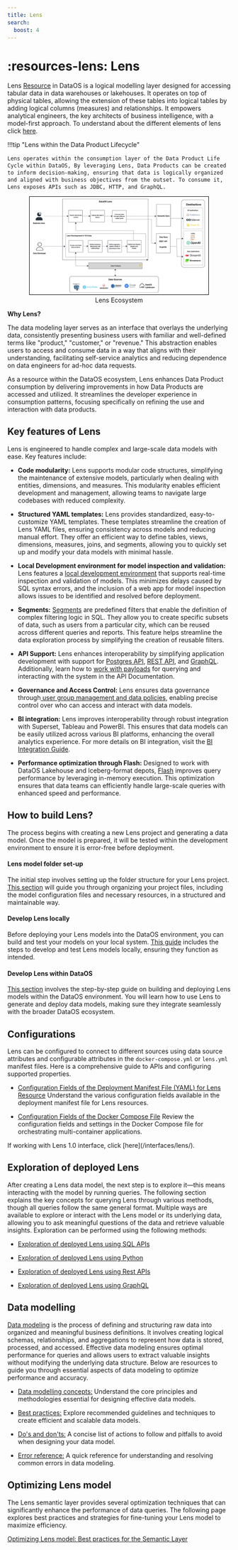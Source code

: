 ```yaml
---
title: Lens
search:
  boost: 4
---
```


# :resources-lens: Lens


Lens [Resource](/resources/) in DataOS is a logical modelling layer designed for accessing tabular data in data warehouses or lakehouses. It operates on top of physical tables, allowing the extension of these tables into logical tables by adding logical columns (measures) and relationships. It  empowers analytical engineers, the key architects of business intelligence, with a model-first approach.  To understand about the different elements of lens click [here](/resources/lens/concepts/). 


!!!tip "Lens within the Data Product Lifecycle"

    Lens operates within the consumption layer of the Data Product Life Cycle within DataOS, By leveraging Lens, Data Products can be created to inform decision-making, ensuring that data is logically organized and aligned with business objectives from the outset. To consume it, Lens exposes APIs such as JDBC, HTTP, and GraphQL.



<div style="text-align: center;">
    <img src="/resources/lens/lens_diagram.jpg" alt="Untitled(5)" style="max-width: 80%; height: auto; border: 1px solid #000;">
   <figcaption>Lens Ecosystem<figcaption>
</div>



**Why Lens?**

The data modeling layer serves as an interface that overlays the underlying data, consistently presenting business users with familiar and well-defined terms like "product," "customer," or "revenue." This abstraction enables users to access and consume data in a way that aligns with their understanding, facilitating self-service analytics and reducing dependence on data engineers for ad-hoc data requests. 

As a resource within the DataOS ecosystem, Lens enhances Data Product consumption by delivering improvements in how Data Products are accessed and utilized. It streamlines the developer experience in consumption patterns, focusing specifically on refining the use and interaction with data products.

## Key features of Lens 

Lens  is engineered to handle complex and large-scale data models with ease. Key features include:

- **Code modularity:** Lens supports modular code structures, simplifying the maintenance of extensive models, particularly when dealing with entities, dimensions, and measures. This modularity enables efficient development and management, allowing teams to navigate large codebases with reduced complexity.

- **Structured YAML templates:** Lens provides standardized, easy-to-customize YAML templates. These templates streamline the creation of Lens YAML files, ensuring consistency across models and reducing manual effort. They offer an efficient way to define tables, views, dimensions, measures, joins, and segments, allowing you to quickly set up and modify your data models with minimal hassle.

- **Local Development environment for model inspection and validation:** Lens features a [local development environment](/resources/lens/optimizing_lens_testing_in_local_development/) that supports real-time inspection and validation of models. This minimizes delays caused by SQL syntax errors, and the inclusion of a web app for model inspection allows issues to be identified and resolved before deployment.

- **Segments:** [Segments](/resources/lens/working_with_segments/) are predefined filters that enable the definition of complex filtering logic in SQL. They allow you to create specific subsets of data, such as users from a particular city, which can be reused across different queries and reports. This feature helps streamline the data exploration process by simplifying the creation of reusable filters.

- **API Support:** Lens enhances interoperability by simplifying application development with support for [Postgres API](/resources/lens/exploration_of_deployed_lens_using_sql_apis/), [REST API](/resources/lens/exploration_of_deployed_lens_using_rest_apis/), and [GraphQL](/resources/lens/exploration_of_deployed_lens_using_graphql/). Additionally, learn how to [work with payloads](/resources/lens/working_with_payload/) for querying and interacting with the system in the API Documentation.

- **Governance and Access Control:** Lens ensures data governance through[ user group management and data policies](/resources/lens/working_with_user_groups_and_data_policies/), enabling precise control over who can access and interact with data models. 

- **BI integration:** Lens improves interoperability through robust integration with Superset, Tableau and PowerBI. This ensures that data models can be easily utilized across various BI platforms, enhancing the overall analytics experience. For more details on BI integration, visit the [BI Integration Guide](/resources/lens/bi_integration/).


- **Performance optimization through Flash:** Designed to work with DataOS Lakehouse and Iceberg-format depots, [Flash](/resources/stacks/flash/) improves query performance by leveraging in-memory execution. This optimization ensures that data teams can efficiently handle large-scale queries with enhanced speed and performance.

## How to build Lens?

The process begins with creating a new Lens project and generating a data model. Once the model is prepared, it will be tested within the development environment to ensure it is error-free before deployment. 

#### **Lens model folder set-up**

The initial step involves setting up the folder structure for your Lens project. [This section](/resources/lens/lens_model_folder_setup/) will guide you through organizing your project files, including the model configuration files and necessary resources, in a structured and maintainable way.

#### **Develop Lens locally**

Before deploying your Lens models into the DataOS environment, you can build and test your models on your local system. [This guide](/resources/lens/optimizing_lens_testing_in_local_development/) includes the steps to develop and test Lens models locally, ensuring they function as intended.

#### **Develop Lens within DataOS**

[This section](/resources/lens/lens_deployment/) involves the step-by-step guide on building and deploying Lens models within the DataOS environment. You will learn how to use Lens to generate and deploy data models, making sure they integrate seamlessly with the broader DataOS ecosystem.

## Configurations

Lens can be configured to connect to different sources using data source attributes and configurable attributes in the `docker-compose.yml` or `lens.yml` manifest files. Here is a comprehensive guide to APIs and configuring supported properties.

- [Configuration Fields of the Deployment Manifest File (YAML) for Lens Resource](/resources/lens/lens_manifest_attributes/)
    Understand the various configuration fields available in the deployment manifest file for Lens resources.

- [Configuration Fields of the Docker Compose File](/resources/lens/docker_compose_manifest_attributes/)
    Review the configuration fields and settings in the Docker Compose file for orchestrating multi-container applications.


<aside class="callout">
If working with Lens 1.0 interface, click [here](/interfaces/lens/).
</aside>

<!-- - [Supported Data Sources](/resources/lens/data_sources/)
    Explore the list of data sources that are supported by our system. -->

<!-- - [BI Integration](/resources/lens/bi_integration/)
    Learn how to connect and integrate visualization tools with our system for effective data representation. -->

<!-- - [Working with Payload](/resources/lens/working_with_payload/)
    Learn how to work with payloads for querying and interacting with the system. -->

<!-- - [Working with User Groups and Data Policies](/resources/lens/working_with_user_groups_and_data_policies/)    
    Learn how to configure user groups and enforce data policies for secure and organized access to data resources. -->

<!-- - [Supported Parameters for Table & Views](/resources/lens/supported_parameters_for_tables_and_views/)
    Discover the parameters you can use for configuring tables and views in the system.
 -->

<!-- - [Supported Data Quality Checks](/resources/lens/supported_data_quality_checks/)
    Find information on the data quality checks supported by our system to ensure data accuracy and integrity. -->



## Exploration of deployed Lens

After creating a Lens data model, the next step is to explore it—this means interacting with the model by running queries. The following section explains the key concepts for querying Lens through various methods, though all queries follow the same general format. Multiple ways are available to explore or interact with the Lens model or its underlying data, allowing you to ask meaningful questions of the data and retrieve valuable insights. Exploration can be performed using the following methods:

- [Exploration of deployed Lens using SQL APIs](/resources/lens/exploration_of_deployed_lens_using_sql_apis/)

- [Exploration of deployed Lens using Python](/resources/lens/exploration_of_deployed_lens_using_python/)

- [Exploration of deployed Lens using Rest APIs](/resources/lens/exploration_of_deployed_lens_using_rest_apis/)

- [Exploration of deployed Lens using GraphQL](/resources/lens/exploration_of_deployed_lens_using_graphql/)


## Data modelling

[Data modeling](/resources/lens/overview/) is the process of defining and structuring raw data into organized and meaningful business definitions. It involves creating logical schemas, relationships, and aggregations to represent how data is stored, processed, and accessed. Effective data modeling ensures optimal performance for queries and allows users to extract valuable insights without modifying the underlying data structure. Below are resources to guide you through essential aspects of data modeling to optimize performance and accuracy.

  - [Data modelling concepts:](/resources/lens/concepts/)
    Understand the core principles and methodologies essential for designing effective data models.

  - [Best practices:](/resources/lens/best_practices/)
    Explore recommended guidelines and techniques to create efficient and scalable data models.

  - [Do's and don'ts:](/resources/lens/dos_and_donts/)
    A concise list of actions to follow and pitfalls to avoid when designing your data model.

  - [Error reference:](/resources/lens/errors/)
    A quick reference for understanding and resolving common errors in data modeling.
    
  <!-- - [Working with Segments](/resources/lens/working_with_segments/) 
    Learn how to create and manage data segments to improve query performance and user experience. -->

  <!-- - [Supported Parameters for Tables and Views](/resources/lens/supported_parameters_for_tables_and_views/)
    Understand the role of logical tables and views in data models. -->


## Optimizing Lens model

The Lens semantic layer provides several optimization techniques that can significantly enhance the performance of data queries. The following page explores best practices and strategies for fine-tuning your Lens model to maximize efficiency. 

[Optimizing Lens model: Best practices for the Semantic Layer](/resources/lens/fine_tuning_a_lens_model/)



